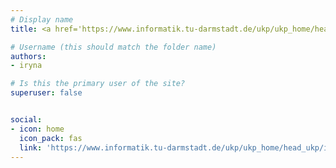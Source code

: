 ```yaml
---
# Display name
title: <a href='https://www.informatik.tu-darmstadt.de/ukp/ukp_home/head_ukp/index.en.jsp' target="_blank" rel="noopener noreferrer">Iryna Gurevych</a>

# Username (this should match the folder name)
authors:
- iryna

# Is this the primary user of the site?
superuser: false


social:
- icon: home
  icon_pack: fas
  link: 'https://www.informatik.tu-darmstadt.de/ukp/ukp_home/head_ukp/index.en.jsp'
---
```

